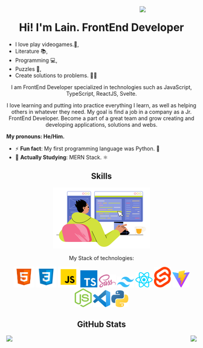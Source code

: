 <img src="./assets/isaac.gif" width="30%" align="right">


<h1 align="center">Hi! I'm Lain. FrontEnd Developer</h1> 

- I love play videogames.👾,
- Literature 📚,
- Programming 💻,
- Puzzles 🤔,
- Create solutions to problems. 🐱‍🏍

<p align="center">I am FrontEnd Developer specialized in technologies such as JavaScript, TypeScript, ReactJS, Svelte.</p>

<p align="center">I love learning and putting into practice everything I learn, as well as helping others in whatever they need. My goal is find a job in a company as a Jr. FrontEnd Developer. Become a part of a great team and grow creating and developing applications, solutions and webs.</p>

<strong>My pronouns: He/Him.</strong>

- ⚡ <strong>Fun fact</strong>: My first programming language was Python. 🐍
- 📖 <strong>Actually Studying</strong>: MERN Stack. ⚛️


<h2 align="center">Skills</h2>

<div align="center">

  <img src="./assets/skill-illustration.png" />
  <p align="center" font-weight="bold">My Stack of technologies:</p>

  <img src="./skills/html5.svg" width="55px" alt="html"/>
  <img src="./skills/CSS3.png" width="55px" alt="css" />
  <img src="./skills/javascript.png" width="55px" alt="js" />
  <img src="./skills/typescript.svg" width="45px" alt="ts" />
  <img src="./skills/Sass.svg" width="45px" alt="sass" />
  <img src="./skills/tailwindcss.svg" width="45px" alt="tailwindcss" />
  <img src="./skills/react.svg" width="45px" alt="react" />
  <img src="./skills/Svelte.svg" width="45px" alt="svelte" />
  <img src="./skills/vite.svg" width="45px" alt="vite" />
  <img src="./skills/nodejs.svg" width="45px" alt="nodejs" />
  <img src="./skills/vscode.svg" width="45px" alt="vscode" />
  <img src="./skills/python.svg" width="45px" alt="python" />
</div>


<h2 align="center">GitHub Stats</h2>
<p>
  <img align="left" src="https://github-readme-streak-stats.herokuapp.com?user=laindomJS&theme=gruvbox&date_format=j%20M%5B%20Y%5D&locale=es" />
</p>
<p>
  <img align="right" src="https://github-readme-stats.vercel.app/api/top-langs/?username=laindomJS&show_icons=true&theme=gruvbox" />
</p>

